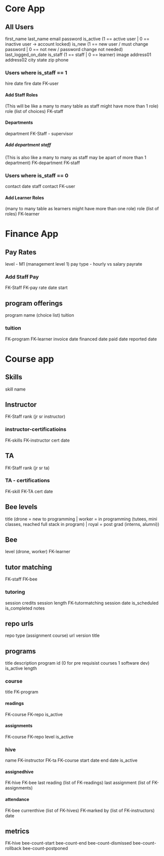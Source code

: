 # Core App

## All Users
first_name
last_name
email
password
is_active (1 == active user | 0 == inactive user -> account locked)
is_new (1 == new user  / must change password | 0 == not new / password change not needed)
last_logged_on_date
is_staff (1 == staff | 0 == learner)
image
address01
address02
city
state
zip
phone

### Users where is_staff == 1
hire date
fire date
FK-user

#### Add Staff Roles
(This will be like a many to many table as staff might have more than 1 role)
role (list of choices)
FK-staff

#### Departments
department
FK-Staff - supervisor

##### Add department staff
(This is also like a many to many as staff may be apart of more than 1 department)
FK-department
FK-staff

### Users where is_staff == 0
contact date
staff contact
FK-user

#### Add Learner Roles
(many to many table as learners might have more than one role)
role (list of roles)
FK-learner

# Finance App

## Pay Rates
level - M1 (management level 1)
pay type - hourly vs salary
payrate

### Add Staff Pay
FK-Staff
FK-pay
rate date start

## program offerings
program name (choice list)
tuition

### tuition
FK-program
FK-learner
invoice date
financed date
paid date
reported date

# Course app

## Skills
skill name

## Instructor
FK-Staff
rank (jr sr instructor)

### instructor-certificatioins
FK-skills
FK-instructor
cert date

## TA
FK-Staff
rank (jr sr ta)

### TA - certifications
FK-skill
FK-TA
cert date

## Bee levels
title
(drone = new to programming | worker = in programming (tutees, mini classes, reached full stack in program) | royal = post grad (interns, alumni))

## Bee
level (drone, worker)
FK-learner

## tutor matching
FK-staff
FK-bee

### tutoring
session credits
session length
FK-tutormatching
session date
is_scheduled
is_completed
notes

## repo urls
repo type (assignment course)
url
version
title

## programs
title
description
program id (0 for pre requisist courses 1 software dev)
is_active
length

### course
title
FK-program

#### readings
FK-course
FK-repo
is_active

#### assignments
FK-course
FK-repo
level
is_active

### hive
name
FK-instructor
FK-ta
FK-course
start date
end date
is_active

#### assignedhive
FK-hive
FK-bee
last reading (list of FK-readings)
last assignment (list of FK-assignments)

#### attendance
FK-bee
currenthive (list of FK-hives)
FK-marked by (list of FK-instructors)
date


## metrics
FK-hive
bee-count-start
bee-count-end
bee-count-dismissed
bee-count-rollback
bee-count-postponed